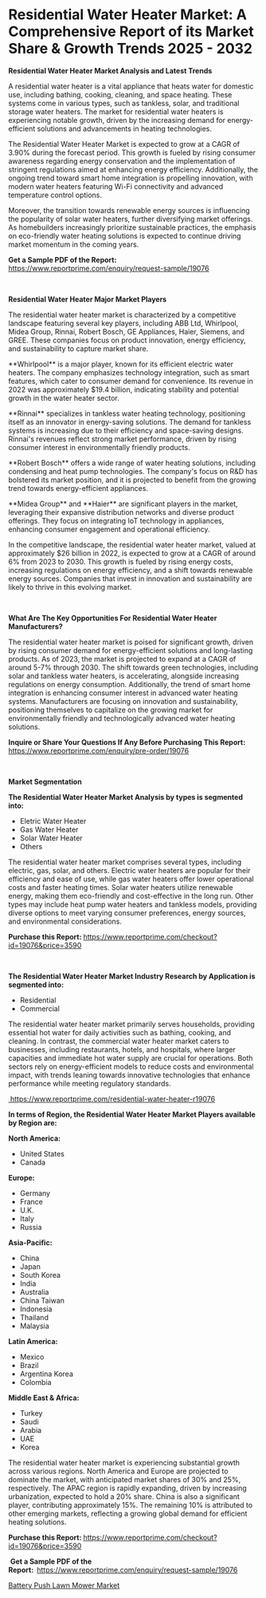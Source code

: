 <p><h1>Residential Water Heater Market: A Comprehensive Report of its Market Share & Growth Trends 2025 - 2032</h1></p><p><strong>Residential Water Heater Market Analysis and Latest Trends</strong></p>
<p><p>A residential water heater is a vital appliance that heats water for domestic use, including bathing, cooking, cleaning, and space heating. These systems come in various types, such as tankless, solar, and traditional storage water heaters. The market for residential water heaters is experiencing notable growth, driven by the increasing demand for energy-efficient solutions and advancements in heating technologies. </p><p>The Residential Water Heater Market is expected to grow at a CAGR of 3.90% during the forecast period. This growth is fueled by rising consumer awareness regarding energy conservation and the implementation of stringent regulations aimed at enhancing energy efficiency. Additionally, the ongoing trend toward smart home integration is propelling innovation, with modern water heaters featuring Wi-Fi connectivity and advanced temperature control options. </p><p>Moreover, the transition towards renewable energy sources is influencing the popularity of solar water heaters, further diversifying market offerings. As homebuilders increasingly prioritize sustainable practices, the emphasis on eco-friendly water heating solutions is expected to continue driving market momentum in the coming years.</p></p>
<p><strong>Get a Sample PDF of the Report:&nbsp;</strong> <a href="https://www.reportprime.com/enquiry/request-sample/19076?utm_campaign=2753&utm_medium=2&utm_source=Github&utm_content=ia&utm_term=19032025&utm_id=residential-water-heater">https://www.reportprime.com/enquiry/request-sample/19076</a></p>
<p>&nbsp;</p>
<p><strong>Residential Water Heater Major Market Players</strong></p>
<p><p>The residential water heater market is characterized by a competitive landscape featuring several key players, including ABB Ltd, Whirlpool, Midea Group, Rinnai, Robert Bosch, GE Appliances, Haier, Siemens, and GREE. These companies focus on product innovation, energy efficiency, and sustainability to capture market share.</p><p>**Whirlpool** is a major player, known for its efficient electric water heaters. The company emphasizes technology integration, such as smart features, which cater to consumer demand for convenience. Its revenue in 2022 was approximately $19.4 billion, indicating stability and potential growth in the water heater sector.</p><p>**Rinnai** specializes in tankless water heating technology, positioning itself as an innovator in energy-saving solutions. The demand for tankless systems is increasing due to their efficiency and space-saving designs. Rinnai's revenues reflect strong market performance, driven by rising consumer interest in environmentally friendly products.</p><p>**Robert Bosch** offers a wide range of water heating solutions, including condensing and heat pump technologies. The company's focus on R&D has bolstered its market position, and it is projected to benefit from the growing trend towards energy-efficient appliances.</p><p>**Midea Group** and **Haier** are significant players in the market, leveraging their expansive distribution networks and diverse product offerings. They focus on integrating IoT technology in appliances, enhancing consumer engagement and operational efficiency.</p><p>In the competitive landscape, the residential water heater market, valued at approximately $26 billion in 2022, is expected to grow at a CAGR of around 6% from 2023 to 2030. This growth is fueled by rising energy costs, increasing regulations on energy efficiency, and a shift towards renewable energy sources. Companies that invest in innovation and sustainability are likely to thrive in this evolving market.</p></p>
<p>&nbsp;</p>
<p><strong>What Are The Key Opportunities For Residential Water Heater Manufacturers?</strong></p>
<p><p>The residential water heater market is poised for significant growth, driven by rising consumer demand for energy-efficient solutions and long-lasting products. As of 2023, the market is projected to expand at a CAGR of around 5-7% through 2030. The shift towards green technologies, including solar and tankless water heaters, is accelerating, alongside increasing regulations on energy consumption. Additionally, the trend of smart home integration is enhancing consumer interest in advanced water heating systems. Manufacturers are focusing on innovation and sustainability, positioning themselves to capitalize on the growing market for environmentally friendly and technologically advanced water heating solutions.</p></p>
<p><strong>Inquire or Share Your Questions If Any Before Purchasing This Report:</strong> <a href="https://www.reportprime.com/enquiry/pre-order/19076?utm_campaign=2753&utm_medium=2&utm_source=Github&utm_content=ia&utm_term=19032025&utm_id=residential-water-heater">https://www.reportprime.com/enquiry/pre-order/19076</a></p>
<p>&nbsp;</p>
<p><strong>Market Segmentation</strong></p>
<p><strong>The Residential Water Heater Market Analysis by types is segmented into:</strong></p>
<p><ul><li>Eletric Water Heater</li><li>Gas Water Heater</li><li>Solar Water Heater</li><li>Others</li></ul></p>
<p><p>The residential water heater market comprises several types, including electric, gas, solar, and others. Electric water heaters are popular for their efficiency and ease of use, while gas water heaters offer lower operational costs and faster heating times. Solar water heaters utilize renewable energy, making them eco-friendly and cost-effective in the long run. Other types may include heat pump water heaters and tankless models, providing diverse options to meet varying consumer preferences, energy sources, and environmental considerations.</p></p>
<p><strong>Purchase this Report:&nbsp;</strong><a href="https://www.reportprime.com/checkout?id=19076&price=3590&utm_campaign=2753&utm_medium=2&utm_source=Github&utm_content=ia&utm_term=19032025&utm_id=residential-water-heater">https://www.reportprime.com/checkout?id=19076&price=3590</a></p>
<p>&nbsp;</p>
<p><strong>The Residential Water Heater Market Industry Research by Application is segmented into:</strong></p>
<p><ul><li>Residential</li><li>Commercial</li></ul></p>
<p><p>The residential water heater market primarily serves households, providing essential hot water for daily activities such as bathing, cooking, and cleaning. In contrast, the commercial water heater market caters to businesses, including restaurants, hotels, and hospitals, where larger capacities and immediate hot water supply are crucial for operations. Both sectors rely on energy-efficient models to reduce costs and environmental impact, with trends leaning towards innovative technologies that enhance performance while meeting regulatory standards.</p></p>
<p><a href="https://www.reportprime.com/residential-water-heater-r19076?utm_campaign=2753&utm_medium=2&utm_source=Github&utm_content=ia&utm_term=19032025&utm_id=residential-water-heater">&nbsp;https://www.reportprime.com/residential-water-heater-r19076</a></p>
<p><strong>In terms of Region, the Residential Water Heater Market Players available by Region are:</strong></p>
<p>
    <p> <strong> North America: </strong>
        <ul>
            <li>United States</li>
            <li>Canada</li>
        </ul>
        </p> 
    <p> <strong> Europe: </strong>
        <ul>
            <li>Germany</li>
            <li>France</li>
            <li>U.K.</li>
            <li>Italy</li>
            <li>Russia</li>
        </ul>
        </p> 
    <p> <strong> Asia-Pacific: </strong>
        <ul>
            <li>China</li>
            <li>Japan</li>
            <li>South Korea</li>
            <li>India</li>
            <li>Australia</li>
            <li>China Taiwan</li>
            <li>Indonesia</li>
            <li>Thailand</li>
            <li>Malaysia</li>
        </ul>
        </p> 
    <p> <strong> Latin America: </strong>
        <ul>
            <li>Mexico</li>
            <li>Brazil</li>
            <li>Argentina Korea</li>
            <li>Colombia</li>
        </ul>
        </p> 
    <p> <strong> Middle East & Africa: </strong>
        <ul>
            <li>Turkey</li>
            <li>Saudi</li>
            <li>Arabia</li>
            <li>UAE</li>
            <li>Korea</li>
        </ul>
    </p>
    </p>
<p><p>The residential water heater market is experiencing substantial growth across various regions. North America and Europe are projected to dominate the market, with anticipated market shares of 30% and 25%, respectively. The APAC region is rapidly expanding, driven by increasing urbanization, expected to hold a 20% share. China is also a significant player, contributing approximately 15%. The remaining 10% is attributed to other emerging markets, reflecting a growing global demand for efficient heating solutions.</p></p>
<p><strong>Purchase this Report: </strong><a href="https://www.reportprime.com/checkout?id=19076&price=3590&utm_campaign=2753&utm_medium=2&utm_source=Github&utm_content=ia&utm_term=19032025&utm_id=residential-water-heater">https://www.reportprime.com/checkout?id=19076&price=3590</a></p>
<p>&nbsp;<strong>Get a Sample PDF of the Report:&nbsp;&nbsp;</strong><a href="https://www.reportprime.com/enquiry/request-sample/19076?utm_campaign=2753&utm_medium=2&utm_source=Github&utm_content=ia&utm_term=19032025&utm_id=residential-water-heater">https://www.reportprime.com/enquiry/request-sample/19076</a></p>
<p><strong></strong></p>
<p><p><a href="https://github.com/okornevonywx/Market-Research-Report-List-1/blob/main/battery-push-lawn-mower-market.md?utm_campaign=2753&utm_medium=2&utm_source=Github&utm_content=ia&utm_term=19032025&utm_id=residential-water-heater">Battery Push Lawn Mower Market</a></p></p>